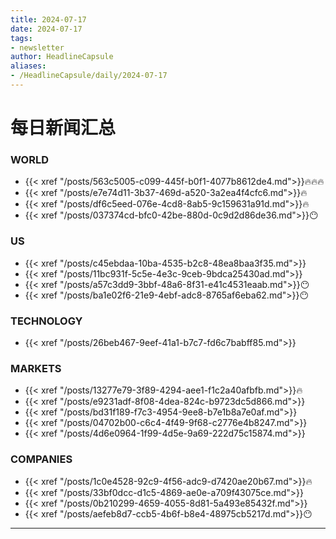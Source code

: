```yaml
---
title: 2024-07-17
date: 2024-07-17
tags: 
- newsletter
author: HeadlineCapsule
aliases: 
- /HeadlineCapsule/daily/2024-07-17
---
```


# 每日新闻汇总

### WORLD

- {{< xref "/posts/563c5005-c099-445f-b0f1-4077b8612de4.md">}}🔥🔥🔥
- {{< xref "/posts/e7e74d11-3b37-469d-a520-3a2ea4f4cfc6.md">}}🔥
- {{< xref "/posts/df6c5eed-076e-4cd8-8ab5-9c159631a91d.md">}}🔥
- {{< xref "/posts/037374cd-bfc0-42be-880d-0c9d2d86de36.md">}}😶

### US

- {{< xref "/posts/c45ebdaa-10ba-4535-b2c8-48ea8baa3f35.md">}}
- {{< xref "/posts/11bc931f-5c5e-4e3c-9ceb-9bdca25430ad.md">}}
- {{< xref "/posts/a57c3dd9-3bbf-48a6-8f31-e41c4531eaab.md">}}😶
- {{< xref "/posts/ba1e02f6-21e9-4ebf-adc8-8765af6eba62.md">}}😶

### TECHNOLOGY

- {{< xref "/posts/26beb467-9eef-41a1-b7c7-fd6c7babff85.md">}}

### MARKETS

- {{< xref "/posts/13277e79-3f89-4294-aee1-f1c2a40afbfb.md">}}🔥
- {{< xref "/posts/e9231adf-8f08-4dea-824c-b9723dc5d866.md">}}
- {{< xref "/posts/bd31f189-f7c3-4954-9ee8-b7e1b8a7e0af.md">}}
- {{< xref "/posts/04702b00-c6c4-4f49-9f68-c2776e4b8247.md">}}
- {{< xref "/posts/4d6e0964-1f99-4d5e-9a69-222d75c15874.md">}}

### COMPANIES

- {{< xref "/posts/1c0e4528-92c9-4f56-adc9-d7420ae20b67.md">}}🔥
- {{< xref "/posts/33bf0dcc-d1c5-4869-ae0e-a709f43075ce.md">}}
- {{< xref "/posts/0b210299-4659-4055-8d81-5a493e85432f.md">}}
- {{< xref "/posts/aefeb8d7-ccb5-4b6f-b8e4-48975cb5217d.md">}}😶

---

